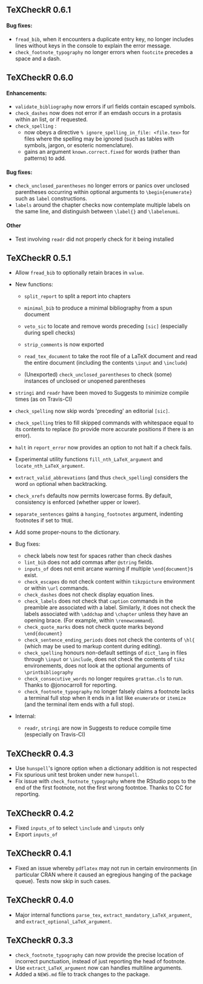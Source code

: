## TeXCheckR 0.6.1

#### Bug fixes:

* `fread_bib`, when it encounters a duplicate entry key,
  no longer includes lines without keys in the console to
  explain the error message. 
* `check_footnote_typography` no longer errors when `footcite` precedes a space and a dash.


## TeXCheckR 0.6.0

#### Enhancements:
* `validate_bibliography` now errors if url fields contain escaped symbols.
* `check_dashes` now does not error if an emdash occurs in a protasis within an list, or if requested.
* `check_spelling` :
    - now obeys a directive `% ignore_spelling_in_file: <file.tex>` for files where the spelling may be ignored (such as tables with symbols, jargon, or esoteric nomenclature).
    - gains an argument `known.correct.fixed` for words (rather than patterns) to add.


#### Bug fixes:
* `check_unclosed_parentheses` no longer errors or panics over unclosed parentheses occurring within optional arguments to `\begin{enumerate}` such as `label` constructions.
* `labels` around the chapter checks now contemplate multiple labels on the same line, 
  and distinguish between `\label{}` and `\labelenumi`.

#### Other 
* Test involving `readr` did not properly check for it being installed


## TeXCheckR 0.5.1
* Allow `fread_bib` to optionally retain braces in `value`.
* New functions:
    - `split_report` to split a report into chapters
    - `minimal_bib` to produce a minimal bibliography from a spun document
    - `veto_sic` to locate and remove words preceding `[sic]` (especially during spell checks)
    - `strip_comments` is now exported
    - `read_tex_document` to take the root file of a LaTeX document and read the entire document (including the contents `\input` and `\include`)
  
    - (Unexported) `check_unclosed_parentheses` to check (some) instances of unclosed or unopened parentheses
* `stringi` and `readr` have been moved to Suggests to minimize compile times (as on Travis-CI)
* `check_spelling` now skip words 'preceding' an editorial `[sic]`.
* `check_spelling` tries to fill skipped commands with whitespace equal to its contents to replace (to provide more accurate positions if there is an error).
* `halt` in `report_error` now provides an option to not halt if a check fails.
* Experimental utility functions `fill_nth_LaTeX_argument` and `locate_nth_LaTeX_argument`. 
* `extract_valid_abbrevations` (and thus `check_spelling`) considers the word `on` optional when backtracking.
* `check_xrefs` defaults now permits lowercase forms. By default, consistency is enforced (whether upper or lower).
* `separate_sentences` gains a `hanging_footnotes` argument, indenting footnotes if set to `TRUE`.
* Add some proper-nouns to the dictionary.

* Bug fixes:
    - check labels now test for spaces rather than check dashes
    - `lint_bib` does not add commas after `@string` fields.
    - `inputs_of` does not emit arcane warning if multiple `\end{document}`s exist.
    - `check_escapes` do not check content within `tikzpicture` environment or within `\url` commands.
    - `check_dashes` does not check display equation lines.
    - `check_labels` does not check that `caption` commands in the preamble are associated with a label.
  Similarly, it does not check the labels associated with `\addchap` and `\chapter` unless they have an opening brace. (For example, within `\renewcommand`). 
    - `check_quote_marks` does not check quote marks beyond `\end{document}`
    - `check_sentence_ending_periods` does not check the contents of `\hl{` (which may be used to markup content during editing).
    - `check_spelling` honours non-default settings of `dict_lang` in files through `\input` or `\include`, does not check the contents of `tikz` environements, does not look at the optional arguments of `\printbibliography`
    - `check_consecutive_words` no longer requires `grattan.cls` to run. Thanks to @jonocarroll for reporting.
    - `check_footnote_typography` no longer falsely claims a footnote lacks a terminal full stop when it ends in a list like `enumerate` or `itemize` (and the terminal item ends with a full stop).
  
* Internal:
    - `readr`, `stringi` are now in Suggests to reduce compile time (especially on Travis-CI)

## TeXCheckR 0.4.3
* Use `hunspell`'s ignore option when a dictionary addition is not respected
* Fix spurious unit test broken under new `hunspell`.
* Fix issue with `check_footnote_typography` where the RStudio pops to the end of the first footnote, not the first wrong footntoe. Thanks to CC for reporting.

## TeXCheckR 0.4.2
* Fixed `inputs_of` to select `\include` and `\inputs` only
* Export `inputs_of`

## TeXCheckR 0.4.1
* Fixed an issue whereby `pdflatex` may not run in certain environments (in particular CRAN where it caused an egregious hanging of the package queue). Tests now skip in such cases. 

## TeXCheckR 0.4.0
* Major internal functions `parse_tex`, `extract_mandatory_LaTeX_argument`, and `extract_optional_LaTeX_argument`.

## TeXCheckR 0.3.3

* `check_footnote_typography` can now provide the precise location of incorrect punctuation, instead of just reporting the head of footnote.
* Use `extract_LaTeX_argument` now can handles multiline arguments.
* Added a `NEWS.md` file to track changes to the package.



